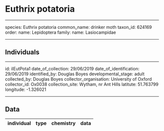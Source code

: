 # Euthrix potatoria

---
species: Euthrix potatoria
common_name: drinker moth
taxon_id: 624169
order:
  name: Lepidoptera
family:
  name: Lasiocampidae

---

## Individuals

---
id: ilEutPota1
date_of_collection: 29/06/2019
date_of_identification: 29/06/2019
identified_by: Douglas Boyes
developmental_stage: adult
collected_by: Douglas Boyes
collector_organisation: University of Oxford
collector_id: Ox0038
collection_site: Wytham, nr Ant Hills
latitute: 51.763799
longitude: -1.326021

---

## Data

| individual | type       | chemistry      | data |
| ---------- | ---------- | -------------- | ---- |
